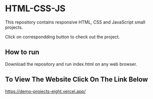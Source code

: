 # HTML-CSS-JS

This repository contains responsive HTML, CSS and JavaScript small projects.

Click on correspondding button to check out the project.

## How to run

Download the repository and run index.html on any web browser.

## To View The Website Click On The Link Below

https://demo-projects-eight.vercel.app/
